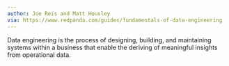 ```yaml
---
author: Joe Reis and Matt Housley
via: https://www.redpanda.com/guides/fundamentals-of-data-engineering
---
```

Data engineering is the process of designing, building, and maintaining systems within a business that enable the deriving of meaningful insights from operational data.